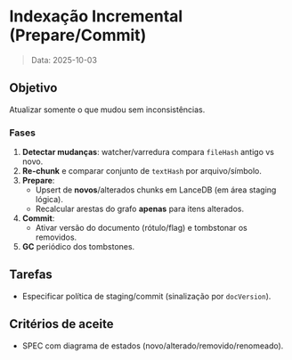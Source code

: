 # Indexação Incremental (Prepare/Commit)

> Data: 2025-10-03

## Objetivo
Atualizar somente o que mudou sem inconsistências.

### Fases
1. **Detectar mudanças**: watcher/varredura compara `fileHash` antigo vs novo.
2. **Re-chunk** e comparar conjunto de `textHash` por arquivo/símbolo.
3. **Prepare**:
   - Upsert de **novos**/alterados chunks em LanceDB (em área staging lógica).
   - Recalcular arestas do grafo **apenas** para itens alterados.
4. **Commit**:
   - Ativar versão do documento (rótulo/flag) e tombstonar os removidos.
5. **GC** periódico dos tombstones.

## Tarefas
- Especificar política de staging/commit (sinalização por `docVersion`).

## Critérios de aceite
- SPEC com diagrama de estados (novo/alterado/removido/renomeado).
